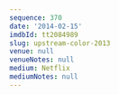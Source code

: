 ```yaml
---
sequence: 370
date: '2014-02-15'
imdbId: tt2084989
slug: upstream-color-2013
venue: null
venueNotes: null
medium: Netflix
mediumNotes: null
---
```


